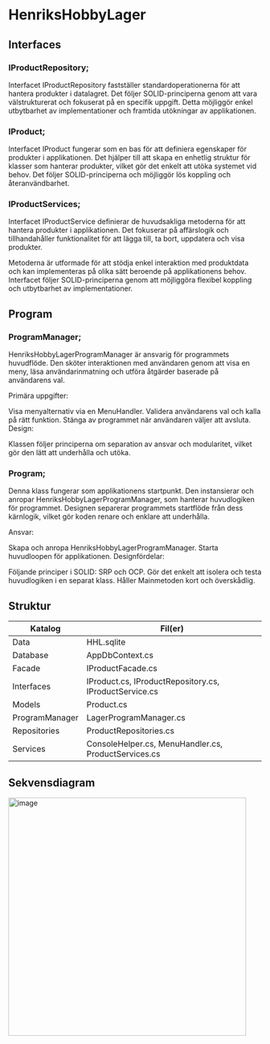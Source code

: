 # HenriksHobbyLager

## Interfaces

### IProductRepository;

Interfacet IProductRepository fastställer standardoperationerna för att hantera produkter i datalagret. Det följer SOLID-principerna genom att vara välstrukturerat och fokuserat på en specifik uppgift. Detta möjliggör enkel utbytbarhet av implementationer och framtida utökningar av applikationen.

### IProduct;

Interfacet IProduct fungerar som en bas för att definiera egenskaper för produkter i applikationen. Det hjälper till att skapa en enhetlig struktur för klasser som hanterar produkter, vilket gör det enkelt att utöka systemet vid behov. Det följer SOLID-principerna och möjliggör lös koppling och återanvändbarhet.

### IProductServices;

Interfacet IProductService definierar de huvudsakliga metoderna för att hantera produkter i applikationen. Det fokuserar på affärslogik och tillhandahåller funktionalitet för att lägga till, ta bort, uppdatera och visa produkter.

Metoderna är utformade för att stödja enkel interaktion med produktdata och kan implementeras på olika sätt beroende på applikationens behov. Interfacet följer SOLID-principerna genom att möjliggöra flexibel koppling och utbytbarhet av implementationer.

## Program

### ProgramManager; 

HenriksHobbyLagerProgramManager är ansvarig för programmets huvudflöde. Den sköter interaktionen med användaren genom att visa en meny, läsa användarinmatning och utföra åtgärder baserade på användarens val.

Primära uppgifter:

Visa menyalternativ via en MenuHandler.
Validera användarens val och kalla på rätt funktion.
Stänga av programmet när användaren väljer att avsluta.
Design:

Klassen följer principerna om separation av ansvar och modularitet, vilket gör den lätt att underhålla och utöka.

### Program; 

Denna klass fungerar som applikationens startpunkt. Den instansierar och anropar HenriksHobbyLagerProgramManager, som hanterar huvudlogiken för programmet. Designen separerar programmets startflöde från dess kärnlogik, vilket gör koden renare och enklare att underhålla.

Ansvar:

Skapa och anropa HenriksHobbyLagerProgramManager.
Starta huvudloopen för applikationen.
Designfördelar:

Följande principer i SOLID: SRP och OCP.
Gör det enkelt att isolera och testa huvudlogiken i en separat klass.
Håller Mainmetoden kort och överskådlig.



## Struktur

| Katalog         | Fil(er)                                   |
|------------------|-------------------------------------------|
| Data            | HHL.sqlite                               |
| Database        | AppDbContext.cs                          |
| Facade          | IProductFacade.cs                        |
| Interfaces      | IProduct.cs, IProductRepository.cs, IProductService.cs |
| Models          | Product.cs                               |
| ProgramManager  | LagerProgramManager.cs                   |
| Repositories    | ProductRepositories.cs                   |
| Services        | ConsoleHelper.cs, MenuHandler.cs, ProductServices.cs |


## Sekvensdiagram

<img width="473" alt="image" src="https://github.com/user-attachments/assets/ce27ba06-50f8-4699-9989-e0de75281650" />











